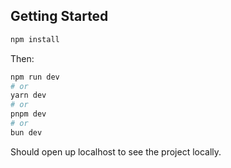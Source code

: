 
## Getting Started

```bash 
npm install
```

Then: 

```bash
npm run dev
# or
yarn dev
# or
pnpm dev
# or
bun dev
```

Should open up localhost to see the project locally. 
